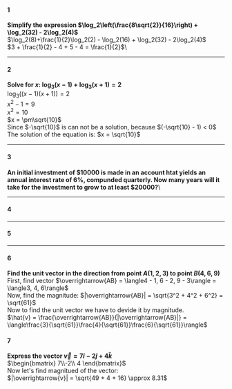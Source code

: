 #### 1
**Simplify the expression $\log_2\left(\frac{8\sqrt{2}}{16}\right) + \log_2(32) - 2\log_2(4)$**\
$\log_2(8)+\frac{1}{2}\log_2(2) - \log_2(16) + \log_2(32) - 2\log_2(4)$\
$3 + \frac{1}{2} - 4 + 5 - 4 = \frac{1}{2}$\
_____________
#### 2
**Solve for $x$: $\log_3(x-1) + \log_3(x + 1) = 2$**\
$\log_3((x - 1)(x + 1)) = 2$\
$x^2 - 1 = 9$\
$x^2 = 10$\
$x = \pm\sqrt{10}$\
Since $-\sqrt{10}$ is can not be a solution, because $(-\sqrt{10} - 1) < 0$\
The solution of the equation is: $x = \sqrt{10}$
____________
#### 3
**An initial investment of $10000 is made in an account htat yields an annual interest rate of 6%, compunded quarterly. Now many years will it take for the investment to grow to at least $20000?**\

____________
#### 4
____________
#### 5
____________
#### 6
**Find the unit vector in the direction from point $A(1, 2, 3)$ to point $B(4,6,9)$**\
First, find vector $\overrightarrow{AB} = \langle4 - 1, 6 - 2, 9 - 3\rangle = \langle3, 4, 6\rangle$\
Now, find the magnitude: $|\overrightarrow{AB}| = \sqrt{3^2 + 4^2 + 6^2} = \sqrt{61}$\
Now to find the unit vector we have to devide it by magnitude.\
$\hat{v} = \frac{\overrightarrow{AB}}{|\overrightarrow{AB}|} = \langle\frac{3}{\sqrt{61}}\frac{4}{\sqrt{61}}\frac{6}{\sqrt{61}}\rangle$

#### 7
**Express the vector $\overrightarrow{v} = 7\hat{i} - 2\hat{j} + 4\hat{k}$**\
$\begin{bmatrix} 7\\-2\\ 4 \end{bmatrix}$\
Now let's find magnitued of the vector:\
$|\overrightarrow{v}| = \sqrt{49 + 4 + 16} \approx 8.31$